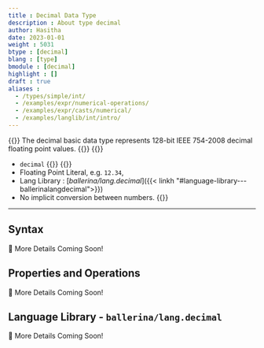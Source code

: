 ```yaml
---
title : Decimal Data Type
description : About type decimal
author: Hasitha
date: 2023-01-01
weight : 5031
btype : [decimal]
blang : [type]
bmodule : [decimal]
highlight : []
draft : true
aliases :
  - /types/simple/int/
  - /examples/expr/numerical-operations/
  - /examples/expr/casts/numerical/
  - /examples/langlib/int/intro/
---
```


{{<md class="summary">}} 
The decimal basic data type represents 128-bit IEEE 754-2008 decimal floating point values.
{{</md>}}
{{<md class="syntax">}} 
* `decimal` 
{{</md>}}
{{<md class="tldr">}} 
* Floating Point Literal, e.g. `12.34`,
* Lang Library : [*ballerina/lang.decimal*]({{< linkh "#language-library---ballerinalangdecimal">}})
* No implicit conversion between numbers.
{{</md>}}

<!--more-->
<hr>

## Syntax

🚧 More Details Coming Soon!

## Properties and Operations

🚧 More Details Coming Soon!

## Language Library - `ballerina/lang.decimal`

🚧 More Details Coming Soon!
